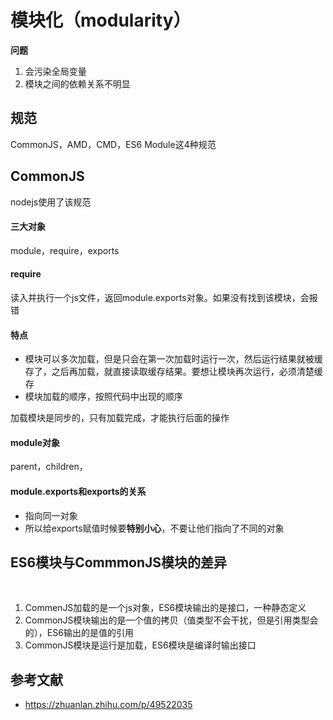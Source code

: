 # 模块化（modularity）



**问题**

1. 会污染全局变量
2. 模块之间的依赖关系不明显



## 规范

CommonJS，AMD，CMD，ES6 Module这4种规范







## CommonJS

nodejs使用了该规范

#### 三大对象

module，require，exports



#### require

读入并执行一个js文件，返回module.exports对象。如果没有找到该模块，会报错

#### 特点

- 模块可以多次加载，但是只会在第一次加载时运行一次，然后运行结果就被缓存了，之后再加载，就直接读取缓存结果。要想让模块再次运行，必须清楚缓存
- 模块加载的顺序，按照代码中出现的顺序



加载模块是同步的，只有加载完成，才能执行后面的操作



#### module对象

parent，children，



#### module.exports和exports的关系

- 指向同一对象
- 所以给exports赋值时候要**特别小心**，不要让他们指向了不同的对象







## ES6模块与CommmonJS模块的差异

​	

1. CommenJS加载的是一个js对象，ES6模块输出的是接口，一种静态定义
2. CommonJS模块输出的是一个值的拷贝（值类型不会干扰，但是引用类型会的），ES6输出的是值的引用
3. CommonJS模块是运行是加载，ES6模块是编译时输出接口





## 参考文献

- https://zhuanlan.zhihu.com/p/49522035